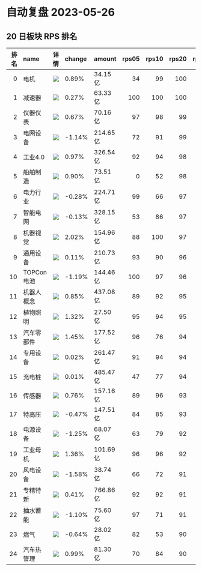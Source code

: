 # 自动复盘 2023-05-26
## 20 日板块 RPS 排名
|   排名 | name       | 详情                                                                                                | change   | amount   |   rps05 |   rps10 |   rps20 |   rps50 |   rps120 |   rps250 | volume      |
|-------:|:-----------|:----------------------------------------------------------------------------------------------------|:---------|:---------|--------:|--------:|--------:|--------:|---------:|---------:|:------------|
|      0 | 电机       | ![](https://sykent-blog-image.oss-cn-beijing.aliyuncs.com/quant/image/2023/5/1685090197475-tmp.jpg) | 0.89%    | 34.15亿  |      34 |      99 |     100 |      97 |       86 |       86 | 146.73万手  |
|      1 | 减速器     | ![](https://sykent-blog-image.oss-cn-beijing.aliyuncs.com/quant/image/2023/5/1685090198744-tmp.jpg) | 0.27%    | 63.33亿  |     100 |     100 |     100 |      90 |       80 |        0 | 540.53万手  |
|      2 | 仪器仪表   | ![](https://sykent-blog-image.oss-cn-beijing.aliyuncs.com/quant/image/2023/5/1685090199762-tmp.jpg) | 0.67%    | 70.16亿  |      97 |      98 |      99 |      86 |       85 |       99 | 422.67万手  |
|      3 | 电网设备   | ![](https://sykent-blog-image.oss-cn-beijing.aliyuncs.com/quant/image/2023/5/1685090200772-tmp.jpg) | -1.14%   | 214.65亿 |      72 |      91 |      99 |      82 |       61 |       82 | 2002.11万手 |
|      4 | 工业4.0    | ![](https://sykent-blog-image.oss-cn-beijing.aliyuncs.com/quant/image/2023/5/1685090201794-tmp.jpg) | 0.97%    | 326.54亿 |      92 |      94 |      98 |      91 |       82 |       87 | 2141.03万手 |
|      5 | 船舶制造   | ![](https://sykent-blog-image.oss-cn-beijing.aliyuncs.com/quant/image/2023/5/1685090202791-tmp.jpg) | 0.90%    | 73.51亿  |       0 |      52 |      98 |      99 |       95 |       98 | 494.44万手  |
|      6 | 电力行业   | ![](https://sykent-blog-image.oss-cn-beijing.aliyuncs.com/quant/image/2023/5/1685090203772-tmp.jpg) | -0.28%   | 224.71亿 |      99 |      66 |      97 |      97 |       52 |       57 | 3441.53万手 |
|      7 | 智能电网   | ![](https://sykent-blog-image.oss-cn-beijing.aliyuncs.com/quant/image/2023/5/1685090204691-tmp.jpg) | -0.13%   | 328.15亿 |      53 |      86 |      97 |      81 |       67 |       84 | 2721.96万手 |
|      8 | 机器视觉   | ![](https://sykent-blog-image.oss-cn-beijing.aliyuncs.com/quant/image/2023/5/1685090205706-tmp.jpg) | 2.02%    | 154.96亿 |      88 |     100 |      97 |      95 |       98 |      100 | 827.15万手  |
|      9 | 通用设备   | ![](https://sykent-blog-image.oss-cn-beijing.aliyuncs.com/quant/image/2023/5/1685090206641-tmp.jpg) | 0.11%    | 210.73亿 |      93 |      90 |      96 |      80 |       50 |       81 | 1595.22万手 |
|     10 | TOPCon电池 | ![](https://sykent-blog-image.oss-cn-beijing.aliyuncs.com/quant/image/2023/5/1685090207638-tmp.jpg) | -1.19%   | 144.46亿 |     100 |      97 |      96 |      44 |       19 |        0 | 702.39万手  |
|     11 | 机器人概念 | ![](https://sykent-blog-image.oss-cn-beijing.aliyuncs.com/quant/image/2023/5/1685090208627-tmp.jpg) | 0.85%    | 437.08亿 |      89 |      92 |      95 |      87 |       86 |        0 | 3496.41万手 |
|     12 | 植物照明   | ![](https://sykent-blog-image.oss-cn-beijing.aliyuncs.com/quant/image/2023/5/1685090209640-tmp.jpg) | 1.32%    | 27.50亿  |      95 |      94 |      95 |      92 |       84 |       67 | 278.44万手  |
|     13 | 汽车零部件 | ![](https://sykent-blog-image.oss-cn-beijing.aliyuncs.com/quant/image/2023/5/1685090210608-tmp.jpg) | 1.45%    | 177.52亿 |      96 |      76 |      94 |      47 |       30 |       49 | 1300.11万手 |
|     14 | 专用设备   | ![](https://sykent-blog-image.oss-cn-beijing.aliyuncs.com/quant/image/2023/5/1685090211640-tmp.jpg) | 0.02%    | 261.47亿 |      91 |      94 |      94 |      73 |       63 |       80 | 1818.80万手 |
|     15 | 充电桩     | ![](https://sykent-blog-image.oss-cn-beijing.aliyuncs.com/quant/image/2023/5/1685090212642-tmp.jpg) | 0.01%    | 485.47亿 |      47 |      77 |      94 |      82 |       67 |       84 | 3148.28万手 |
|     16 | 传感器     | ![](https://sykent-blog-image.oss-cn-beijing.aliyuncs.com/quant/image/2023/5/1685090213698-tmp.jpg) | 0.76%    | 157.16亿 |      89 |      96 |      93 |      80 |       77 |       63 | 714.92万手  |
|     17 | 特高压     | ![](https://sykent-blog-image.oss-cn-beijing.aliyuncs.com/quant/image/2023/5/1685090214642-tmp.jpg) | -0.47%   | 147.51亿 |      84 |      85 |      93 |      84 |       68 |       74 | 1379.88万手 |
|     18 | 电源设备   | ![](https://sykent-blog-image.oss-cn-beijing.aliyuncs.com/quant/image/2023/5/1685090215721-tmp.jpg) | -1.25%   | 68.07亿  |      63 |      79 |      92 |      95 |       64 |       99 | 591.70万手  |
|     19 | 工业母机   | ![](https://sykent-blog-image.oss-cn-beijing.aliyuncs.com/quant/image/2023/5/1685090216657-tmp.jpg) | 1.36%    | 101.69亿 |      96 |      96 |      92 |      93 |       77 |       88 | 712.20万手  |
|     20 | 风电设备   | ![](https://sykent-blog-image.oss-cn-beijing.aliyuncs.com/quant/image/2023/5/1685090217656-tmp.jpg) | -1.58%   | 38.74亿  |      66 |      72 |      91 |      60 |       28 |       46 | 210.58万手  |
|     21 | 专精特新   | ![](https://sykent-blog-image.oss-cn-beijing.aliyuncs.com/quant/image/2023/5/1685090218620-tmp.jpg) | 0.41%    | 766.86亿 |      92 |      92 |      91 |      68 |       63 |       69 | 3547.79万手 |
|     22 | 抽水蓄能   | ![](https://sykent-blog-image.oss-cn-beijing.aliyuncs.com/quant/image/2023/5/1685090219638-tmp.jpg) | -1.10%   | 75.60亿  |      97 |      71 |      91 |      89 |       41 |       56 | 1146.33万手 |
|     23 | 燃气       | ![](https://sykent-blog-image.oss-cn-beijing.aliyuncs.com/quant/image/2023/5/1685090220591-tmp.jpg) | -0.64%   | 28.02亿  |      82 |      53 |      90 |      77 |       30 |       48 | 307.15万手  |
|     24 | 汽车热管理 | ![](https://sykent-blog-image.oss-cn-beijing.aliyuncs.com/quant/image/2023/5/1685090221637-tmp.jpg) | 0.99%    | 81.30亿  |      70 |      84 |      90 |      91 |       79 |        0 | 897.13万手  |